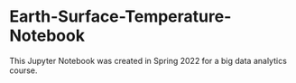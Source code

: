 # Earth-Surface-Temperature-Notebook
This Jupyter Notebook was created in Spring 2022 for a big data analytics course.
